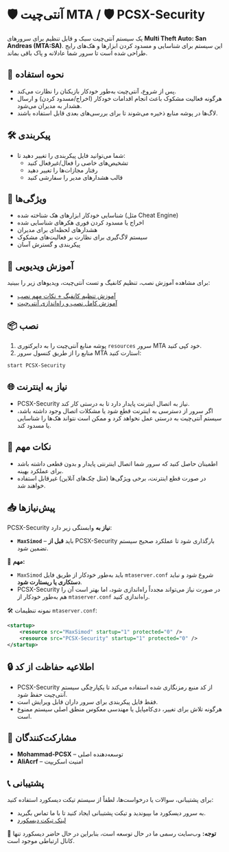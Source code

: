 
# 🛡️ آنتی‌چیت MTA / 🛡️ PCSX-Security

یک سیستم آنتی‌چیت سبک و قابل تنظیم برای سرورهای **Multi Theft Auto: San Andreas (MTA:SA)**. این سیستم برای شناسایی و مسدود کردن ابزارها و هک‌های رایج طراحی شده است تا سرور شما عادلانه و پاک باقی بماند.

## 🧩 نحوه استفاده

* پس از شروع، آنتی‌چیت به‌طور خودکار بازیکنان را نظارت می‌کند.
* هرگونه فعالیت مشکوک باعث انجام اقدامات خودکار (اخراج/مسدود کردن) و ارسال هشدار به مدیران می‌شود.
* لاگ‌ها در پوشه منابع ذخیره می‌شوند تا برای بررسی‌های بعدی قابل استفاده باشند.

## 🛠️ پیکربندی

* شما می‌توانید فایل پیکربندی را تغییر دهید تا:
  * تشخیص‌های خاصی را فعال/غیرفعال کنید
  * رفتار مجازات‌ها را تغییر دهید
  * قالب هشدارهای مدیر را سفارشی کنید

## 🚀 ویژگی‌ها

* شناسایی خودکار ابزارهای هک شناخته شده (مثل Cheat Engine)
* اخراج یا مسدود کردن فوری هکرهای شناسایی شده
* هشدارهای لحظه‌ای برای مدیران
* سیستم لاگ‌گیری برای نظارت بر فعالیت‌های مشکوک
* پیکربندی و گسترش آسان

## 🎥 آموزش ویدیویی

برای مشاهده آموزش نصب، تنظیم کانفیگ و تست آنتی‌چیت، ویدیوهای زیر را ببینید:

- [آموزش تنظیم کانفیگ + نکات مهم نصب](https://www.youtube.com/watch?v=4ASx2pXySEw)  
- [آموزش کامل نصب و راه‌اندازی آنتی‌چیت](https://youtu.be/RCeeqCcdJF8)

## 📦 نصب

1. پوشه منابع آنتی‌چیت را به دایرکتوری `resources` سرور MTA خود کپی کنید.
2. منابع را از طریق کنسول سرور MTA استارت کنید:

```bash
start PCSX-Security
```

## 🌐 نیاز به اینترنت

* PCSX-Security نیاز به اتصال اینترنت پایدار دارد تا به درستی کار کند.
* اگر سرور از دسترسی به اینترنت قطع شود یا مشکلات اتصال وجود داشته باشد، سیستم آنتی‌چیت به درستی عمل نخواهد کرد و ممکن است نتواند هک‌ها را شناسایی یا مسدود کند.

## 📌 نکات مهم

* اطمینان حاصل کنید که سرور شما اتصال اینترنتی پایدار و بدون قطعی داشته باشد برای عملکرد بهینه.
* در صورت قطع اینترنت، برخی ویژگی‌ها (مثل چک‌های آنلاین) غیرقابل استفاده خواهند شد.

## 📥 پیش‌نیازها

PCSX-Security **نیاز به** وابستگی زیر دارد:

* **`MaxSimod`** – باید **قبل از** PCSX-Security بارگذاری شود تا عملکرد صحیح سیستم تضمین شود.

📌 **مهم:**  
* `MaxSimod` باید به‌طور خودکار از طریق فایل `mtaserver.conf` شروع شود و نباید **دستکاری یا ریستارت شود**.
* PCSX-Security در صورت نیاز می‌تواند مجدداً راه‌اندازی شود، اما بهتر است آن را هم به‌طور خودکار از `mtaserver.conf` راه‌اندازی کنید.

🛠 نمونه تنظیمات `mtaserver.conf`:

```xml
<startup>
    <resource src="MaxSimod" startup="1" protected="0" />
    <resource src="PCSX-Security" startup="1" protected="0" />
</startup>
```

## 🔒 اطلاعیه حفاظت از کد

* PCSX-Security از کد منبع رمزنگاری شده استفاده می‌کند تا یکپارچگی سیستم آنتی‌چیت حفظ شود.
* فقط فایل پیکربندی برای سرور داران قابل ویرایش است.
* هرگونه تلاش برای تغییر، دی‌کامپایل یا مهندسی معکوس منطق اصلی سیستم ممنوع است.

## 👥 مشارکت‌کنندگان

- **Mohammad-PCSX** – توسعه‌دهنده اصلی  
- **AliAcrf** – امنیت اسکریپت

## 📞 پشتیبانی

برای پشتیبانی، سوالات یا درخواست‌ها، لطفاً از سیستم تیکت دیسکورد استفاده کنید:

* به سرور دیسکورد ما بپیوندید و تیکت پشتیبانی ایجاد کنید تا با ما تماس بگیرید.
* [لینک تیکت دیسکورد](https://discord.gg/pt6KFdDqAS)

🔴 **توجه:** وب‌سایت رسمی ما در حال توسعه است، بنابراین در حال حاضر دیسکورد تنها کانال ارتباطی موجود است.
